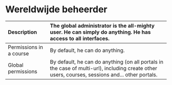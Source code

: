 # Wereldwijde beheerder

| Description | The global administrator is the all-mighty user. He can simply do anything. He has access to all interfaces. |
| :--- | :--- |
| Permissions in a course | By default, he can do anything. |
| Global permissions | By default, he can do anything \(on all portals in the case of multi-url\), including create other users, courses, sessions and... other portals. |

